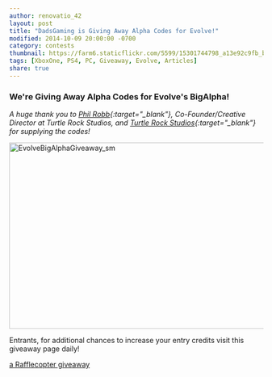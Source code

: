 ```yaml
---
author: renovatio_42
layout: post
title: "DadsGaming is Giving Away Alpha Codes for Evolve!"
modified: 2014-10-09 20:00:00 -0700
category: contests
thumbnail: https://farm6.staticflickr.com/5599/15301744798_a13e92c9fb_b.jpg
tags: [XboxOne, PS4, PC, Giveaway, Evolve, Articles]
share: true
---
```


### We're Giving Away Alpha Codes for Evolve's BigAlpha!


*A huge thank you to [Phil Robb](https://twitter.com/FilRobb "Phil Robb"){:target="_blank"}, Co-Founder/Creative Director at Turtle Rock Studios, and [Turtle Rock Studios](https://www.turtlerockstudios.com/ "Turtle Rock Studios"){:target="_blank"} for supplying the codes!*


<img src="https://farm6.staticflickr.com/5599/15301744798_a13e92c9fb_b.jpg" width="1024" height="369" alt="EvolveBigAlphaGiveaway_sm">


Entrants, for additional chances to increase your entry credits visit this giveaway page daily!

<a id="rc-5407d0de3" class="rafl" href="http://www.rafflecopter.com/rafl/display/5407d0de3/" rel="nofollow">a Rafflecopter giveaway</a>
<script src="//widget.rafflecopter.com/load.js"></script>

